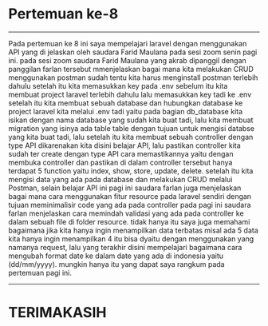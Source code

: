 # Pertemuan ke-8

---

Pada pertemuan ke 8 ini saya mempelajari laravel dengan menggunakan API yang di jelaskan oleh
saudara Farid Maulana pada sesi zoom senin pagi ini. pada sesi zoom saudara Farid Maulana yang akrab
dipanggil dengan panggilan farlan tersebut mmenjelaskan bagai mana kita melakukan CRUD menggunakan
postman sudah tentu kita harus menginstall postman terlebih dahulu setelah itu kita memasukkan key pada
.env sebelum itu kita membuat project laravel terlebih dahulu lalu memasukkan key tadi ke .env setelah itu
kita membuat sebuah database dan hubungkan database ke project laravel kita melalui .env tadi yaitu pada
bagian db_database kita isikan dengan nama database yang sudah kita buat tadi, lalu kita membuat migration 
yang isinya ada table table dengan tujuan untuk mengisi databse yang kita buat tadi, lalu setelah itu kita
membuat sebuah controller dengan type API dikarenakan kita disini belajar API, lalu pastikan controller kita
sudah ter create dengan type API cara memastikannya yaitu dengan membuka controller dan pastikan di dalam controller
tersebut hanya terdapat 5 function yaitu index, show, store, update, delete. setelah itu kita mengisi data yang ada pada
database dan melakukan CRUD melalui Postman, selain belajar API ini pagi ini saudara farlan juga menjelaskan bagai mana
cara menggunakan fitur resource pada laravel sendiri dengan tujuan meminimalisir code yang ada pada controller pada pagi ini 
saudara farlan menjelaskan cara memindah validasi yang ada pada controller ke dalam sebuah file di folder resource.
tidak hanya itu saya juga memahami bagaimana jika kita hanya ingin menampilkan data terbatas misal ada 5 data kita hanya ingin
menampilkan 4 itu bisa dyaitu dengan menggunakan yang namanya request, lalu yang terakhir disini mempelajari bagaimana cara mengubah
format date ke dalam date yang ada di indonesia yaitu (dd/mm/yyyy). mungkin hanya itu yang dapat saya rangkum pada pertemuan pagi ini.

---

# TERIMAKASIH 
